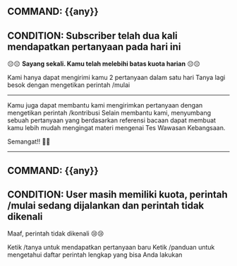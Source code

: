 ## COMMAND: {{any}}
## CONDITION: Subscriber telah dua kali mendapatkan pertanyaan pada hari ini

😔😔 **Sayang sekali. Kamu telah melebihi batas kuota harian** 😔😔

Kami hanya dapat mengirimi kamu 2 pertanyaan dalam satu hari
Tanya lagi besok dengan mengetikan perintah /mulai

---

Kamu juga dapat membantu kami mengirimkan pertanyaan dengan mengetikan perintah /kontribusi
Selain membantu kami, menyumbang sebuah pertanyaan yang berdasarkan referensi bacaan
dapat membuat kamu lebih mudah mengingat materi mengenai Tes Wawasan Kebangsaan.

Semangat!! 💪💪

---


## COMMAND: {{any}}
## CONDITION: User masih memiliki kuota, perintah /mulai sedang dijalankan dan perintah tidak dikenali

Maaf, perintah tidak dikenali 😢😢

Ketik /tanya untuk mendapatkan pertanyaan baru
Ketik /panduan untuk mengetahui daftar perintah lengkap yang bisa Anda lakukan